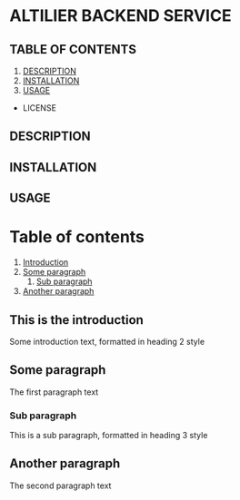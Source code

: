 # ALTILIER BACKEND SERVICE

## TABLE OF CONTENTS
1. [DESCRIPTION](#description)
2. [INSTALLATION](#installation)
3. [USAGE](#usage)
- LICENSE

## DESCRIPTION <a name="description"></a>

## INSTALLATION <a name="installation"></a>

## USAGE <a name="usage"></a>

# Table of contents
1. [Introduction](#introduction)
2. [Some paragraph](#paragraph1)
    1. [Sub paragraph](#subparagraph1)
3. [Another paragraph](#paragraph2)

## This is the introduction <a name="introduction"></a>
Some introduction text, formatted in heading 2 style

## Some paragraph <a name="paragraph1"></a>
The first paragraph text

### Sub paragraph <a name="subparagraph1"></a>
This is a sub paragraph, formatted in heading 3 style

## Another paragraph <a name="paragraph2"></a>
The second paragraph text